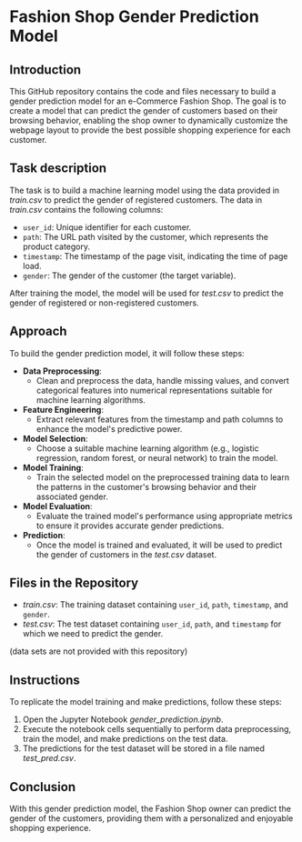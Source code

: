 # Fashion Shop Gender Prediction Model
## Introduction

This GitHub repository contains the code and files necessary to build a gender prediction model for an e-Commerce Fashion Shop. The goal is to create a model that can predict the gender of customers based on their browsing behavior, enabling the shop owner to dynamically customize the webpage layout to provide the best possible shopping experience for each customer.

## Task description

The task is to build a machine learning model using the data provided in *train.csv* to predict the gender of registered customers. The data in *train.csv* contains the following columns:

* `user_id`: Unique identifier for each customer.
* `path`: The URL path visited by the customer, which represents the product category.
* `timestamp`: The timestamp of the page visit, indicating the time of page load.
* `gender`: The gender of the customer (the target variable).

After training the model, the model will be used for *test.csv* to predict the gender of registered or non-registered customers.

## Approach

To build the gender prediction model, it will follow these steps:
* **Data Preprocessing**: 
    * Clean and preprocess the data, handle missing values, and convert categorical features into numerical representations suitable for machine learning algorithms.
* **Feature Engineering**: 
    * Extract relevant features from the timestamp and path columns to enhance the model's predictive power.
* **Model Selection**: 
    * Choose a suitable machine learning algorithm (e.g., logistic regression, random forest, or neural network) to train the model.
* **Model Training**: 
    * Train the selected model on the preprocessed training data to learn the patterns in the customer's browsing behavior and their associated gender.
* **Model Evaluation**: 
    * Evaluate the trained model's performance using appropriate metrics to ensure it provides accurate gender predictions.
* **Prediction**: 
    * Once the model is trained and evaluated, it will be used to predict the gender of customers in the *test.csv* dataset.

## Files in the Repository
* *train.csv*: The training dataset containing `user_id`, `path`, `timestamp`, and `gender`.
* *test.csv*: The test dataset containing `user_id`, `path`, and `timestamp` for which we need to predict the gender.

(data sets are not provided with this repository)

## Instructions

To replicate the model training and make predictions, follow these steps:

1. Open the Jupyter Notebook *gender_prediction.ipynb*.
2. Execute the notebook cells sequentially to perform data preprocessing, train the model, and make predictions on the test data.
3. The predictions for the test dataset will be stored in a file named *test_pred.csv*.

## Conclusion

With this gender prediction model, the Fashion Shop owner can predict the gender of the customers, providing them with a personalized and enjoyable shopping experience.
